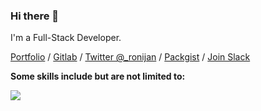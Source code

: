 ### Hi there 👋

I'm a Full-Stack Developer.

<a href="https://huseyinkhalil/" rel="noindex,nofollow">Portfolio</a>
/
<a href="https://gitlab.com/ronijan" rel="noindex,nofollow">Gitlab</a>
/
<a href="https://twitter.com/_ronijan" rel="noindex,nofollow">Twitter @_ronijan</a>
/
<a href="https://packagist.org/packages/ronijan/" rel="noindex,nofollow">Packgist</a>
/
<a href="https://join.slack.com/t/ronijan/shared_invite/zt-1o20hp1xw-MDY4ApGv0QWZynh7TmYaCw" rel="noindex,nofollow">Join Slack</a>

__Some skills include but are not limited to:__

<img src="https://skillicons.dev/icons?i=php,symfony,laravel,vue,javascript,typescript,html,bootstrap,css,nodejs&theme=dark" />
